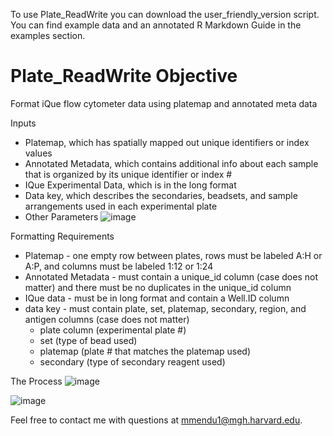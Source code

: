 To use Plate_ReadWrite you can download the user_friendly_version script. You can find example data and an annotated R Markdown Guide in the examples section. 

# Plate_ReadWrite Objective
 Format iQue flow cytometer data using platemap and annotated meta data

Inputs
- Platemap, which has spatially mapped out unique identifiers or index values
- Annotated Metadata, which contains additional info about each sample that is organized by its unique identifier or index #
- IQue Experimental Data, which is in the long format
- Data key, which describes the secondaries, beadsets, and sample arrangements used in each experimental plate
- Other Parameters
![image](https://user-images.githubusercontent.com/100164917/182453547-f8e065ae-369a-4f2f-b3a1-6ccc9869a053.png)

Formatting Requirements
- Platemap - one empty row between plates, rows must be labeled A:H or A:P, and columns must be labeled 1:12 or 1:24
- Annotated Metadata - must contain a unique_id column (case does not matter) and there must be no duplicates in the unique_id column
- IQue data - must be in long format and contain a Well.ID column
- data key - must contain plate, set, platemap, secondary, region, and antigen columns (case does not matter)
  - plate column (experimental plate #)
  - set (type of bead used)
  - platemap (plate # that matches the platemap used)
  - secondary (type of secondary reagent used)

The Process
![image](https://user-images.githubusercontent.com/100164917/182449781-91e54f0c-cb13-43d8-9551-daa4a13172fc.png)

![image](https://user-images.githubusercontent.com/100164917/182449859-7ecb52af-7c9c-40c2-b919-5c7b4f012931.png)

Feel free to contact me with questions at mmendu1@mgh.harvard.edu.

